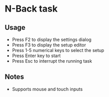 # N-Back task

## Usage

- Press F2 to display the settings dialog
- Press F3 to display the setup editor
- Press 1-5 numerical keys to select the setup
- Press Enter key to start
- Press Esc to interrupt the running task

## Notes

- Supports mouse and touch inputs
